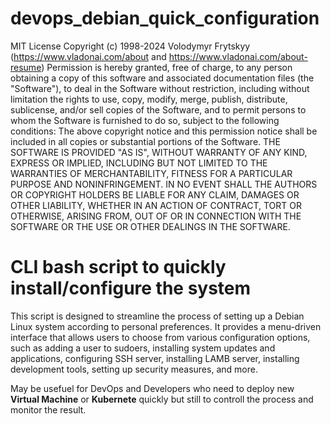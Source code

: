 # devops_debian_quick_configuration

MIT License
Copyright (c) 1998-2024 Volodymyr Frytskyy (https://www.vladonai.com/about and https://www.vladonai.com/about-resume)
Permission is hereby granted, free of charge, to any person obtaining a copy of this software and associated documentation files (the "Software"), to deal in the Software without restriction, including without limitation the rights to use, copy, modify, merge, publish, distribute, sublicense, and/or sell copies of the Software, and to permit persons to whom the Software is furnished to do so, subject to the following conditions:
The above copyright notice and this permission notice shall be included in all copies or substantial portions of the Software.
THE SOFTWARE IS PROVIDED "AS IS", WITHOUT WARRANTY OF ANY KIND, EXPRESS OR IMPLIED, INCLUDING BUT NOT LIMITED TO THE WARRANTIES OF MERCHANTABILITY, FITNESS FOR A PARTICULAR PURPOSE AND NONINFRINGEMENT. IN NO EVENT SHALL THE AUTHORS OR COPYRIGHT HOLDERS BE LIABLE FOR ANY CLAIM, DAMAGES OR OTHER LIABILITY, WHETHER IN AN ACTION OF CONTRACT, TORT OR OTHERWISE, ARISING FROM, OUT OF OR IN CONNECTION WITH THE SOFTWARE OR THE USE OR OTHER DEALINGS IN THE SOFTWARE.

<h1>CLI bash script to quickly install/configure the system</h1>

This script is designed to streamline the process of setting up a Debian Linux system according to personal preferences. It provides a menu-driven interface that allows users to choose from various configuration options, such as adding a user to sudoers, installing system updates and applications, configuring SSH server, installing LAMB server, installing development tools, setting up security measures, and more.

May be usefuel for DevOps and Developers who need to deploy new <b>Virtual Machine</b> or <b>Kubernete</b> quickly but still to controll the process and monitor the result.
